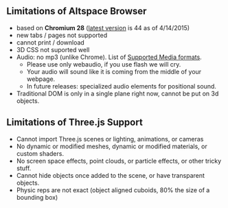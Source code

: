 ## Limitations of Altspace Browser
* based on **Chromium 28** ([latest version][1] is 44 as of 4/14/2015)
* new tabs / pages not supported
* cannot print / download
* 3D CSS not suported well
* Audio: no mp3 (unlike Chrome).  List of [Supported Media formats][2].
    * Please use only webaudio, if you use flash we will cry.
    * Your audio will sound like it is coming from the middle of your webpage.
    * In future releases: specialized audio elements for positional sound.
* Traditional DOM is only in a single plane right now, cannot be put on 3d objects.

## Limitations of Three.js Support
* Cannot import Three.js scenes or lighting, animations, or cameras
* No dynamic or modified meshes, dynamic or modified materials, or custom shaders.
* No screen space effects, point clouds, or particle effects, or other tricky stuff.
* Cannot hide objects once added to the scene, or have transparent objects.
* Physic reps are not exact (object aligned cuboids, 80% the size of a bounding box)


[1]: https://chromium.googlesource.com/chromiumos/manifest-versions/+/master/paladin/buildspecs/
[2]: https://developer.mozilla.org/en-US/docs/Web/HTML/Supported_media_formats
